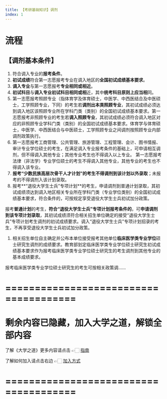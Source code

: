 ```yaml
---
title: 【考研基础知识】调剂
index: 1
---
```


# 流程

## **【调剂基本条件】**

1. 符合调入专业的**报考条件**。
2. **初试成绩**符合第一志愿报考专业在调入地区的**全国初试成绩基本要求**。
3. **调入专业**与第一志愿报考**专业相同或相近**。
4. **初试科目**与**调入专业初试科目相同或相**近，其中**统考科目原则上应当相**同。
5. 第一志愿报考照顾专业（指体育学及体育硕士，中医学、中西医结合及中医硕士，工学照顾专业，下同）的考生若**调剂出本类照顾专业**，其初试成绩必须达到调入地区该照顾专业所在学科门类（类别）的全国初试成绩基本要求。第一志愿报考非照顾专业的考生若**调入照顾专业**，其初试成绩必须符合调入地区对应的非照顾专业学科门类（类别）的全国初试成绩基本要求。体育学与体育硕士，中医学、中西医结合与中医硕士，工学照顾专业之间调剂按照顾专业内部调剂政策执行。
6. 第一志愿报考工商管理、公共管理、旅游管理、工程管理、会计、图书情报、审计专业学位硕士的考生，在满足调入专业报考条件的基础上，可申请相互调剂，但不得调入其他专业；其他专业考生也不得调入以上专业。 第一志愿报考法律（非法学）专业学位硕士的考生不得调入其他专业，其他专业的考生也不得调入该专业。
7. **报考“少数民族高层次骨干人才计划”的考生不得调剂到该计划以外录取**；未报考的不得调剂入该计划录取。
8. 报考**“退役大学生士兵”专项计划**的考生，申请调剂到普通计划录取，其初试成绩须达到调入地区相关专业所在学科门类（专业学位类别）的全国初试成绩基本要求，符合条件的，可按规定享受退役大学生士兵初试加分政策。

报考**普通计划**的考生，**符合“退役大学生士兵”专项计划报考条件的**，可**申请调剂到该专项计划录取**，其初试成绩须符合相关招生单位确定的接受“退役大学生士兵”专项计划考生调剂的初试成绩要求。调入“退役大学生士兵”专项计划招录的考生，不再享受退役大学生士兵初试加分政策。

1. 相关招生单位自主确定并公布本单位接受报考其他单位**临床医学类专业学位**硕士研究生调剂的成绩要求。教育部划定临床医学类专业学位硕士研究生初试成绩基本要求作为报考临床医学类专业学位硕士研究生的考生调剂到其他专业的基本成绩要求。

报考临床医学类专业学位硕士研究生的考生可按相关政策调……

# ======================================

# 剩余内容已隐藏，加入大学之道，解锁全部内容

了解《大学之道》更多内容请点击 👉🏻 [指南](/pay/daxuezhidao)

了解如何加入请点击右边 👉🏻 [加入方式](/pay/jiaru)

# ======================================